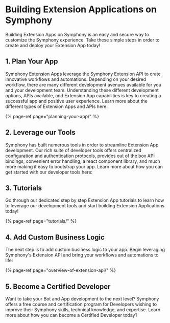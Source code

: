 # Building Extension Applications on Symphony

Building Extension Apps on Symphony is an easy and secure way to customize the Symphony experience. Take these simple steps in order to create and deploy your Extension App today!

## 1.  Plan Your App

Symphony Extension Apps leverage the Symphony Extension API to crate innovative workflows and automations. Depending on your desired workflow, there are many different development avenues available for you and your development team. Understanding these different development options, APIs available, and Extension App capabilities is key to creating a successful app and positive user experience. Learn more about the different types of Extension Apps and APIs here:

{% page-ref page="planning-your-app/" %}

## 2.  Leverage our Tools

Symphony has built numerous tools in order to streamline Extension App development. Our rich suite of developer tools offers centralized configuration and authentication protocols, provides out of the box API bindings, convenient error handling, a react component library, and much more making it easy to bootstrap your app. Learn more about how you can get started with our developer tools here:

## 3. Tutorials

Go through our dedicated step by step Extension App tutorials to learn how to leverage our development tools and start building Extension Applications today!

{% page-ref page="tutorials/" %}

## 4.  Add Custom Business Logic

The next step is to add custom business logic to your app. Begin leveraging Symphony's Extension API and bring your workflows and automations to life:

{% page-ref page="overview-of-extension-api/" %}

## 5.  Become a Certified Developer

Want to take your Bot and App development to the next level? Symphony offers a free course and certification program for Developers wishing to improve their Symphony skills, technical knowledge, and expertise. Learn more about how you can become a Certified Developer today1

